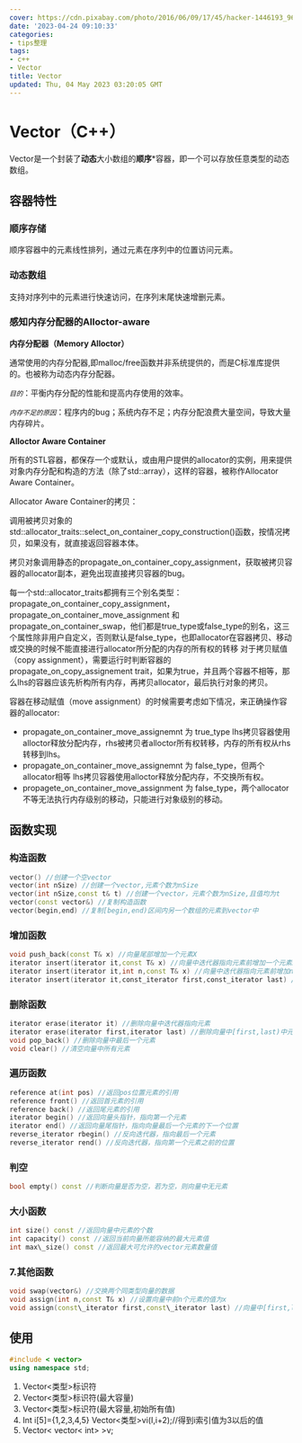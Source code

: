 ```yaml
---
cover: https://cdn.pixabay.com/photo/2016/06/09/17/45/hacker-1446193_960_720.jpg
date: '2023-04-24 09:10:33'
categories:
- tips整理
tags:
- c++
- Vector
title: Vector
updated: Thu, 04 May 2023 03:20:05 GMT
---
```


# Vector（C++）

Vector是一个封装了**动态**大小数组的**顺序***容器，即一个可以存放任意类型的动态数组。

## 容器特性

### 顺序存储

顺序容器中的元素线性排列，通过元素在序列中的位置访问元素。

### 动态数组

支持对序列中的元素进行快速访问，在序列末尾快速增删元素。

### 感知内存分配器的Alloctor-aware

**内存分配器（Memory Alloctor）**

通常使用的内存分配器,即malloc/free函数并非系统提供的，而是C标准库提供的。也被称为动态内存分配器。

*`目的`*：平衡内存分配的性能和提高内存使用的效率。

*`内存不足的原因`*：程序内的bug；系统内存不足；内存分配浪费大量空间，导致大量内存碎片。

**Alloctor Aware Container**

所有的STL容器，都保存一个或默认，或由用户提供的allocator的实例，用来提供对象内存分配和构造的方法（除了std::array），这样的容器，被称作Allocator Aware Container。

Allocator Aware Container的拷贝：

调用被拷贝对象的std::allocator\_traits<TAllocator>::select\_on\_container\_copy\_construction()函数，按情况拷贝，如果没有，就直接返回容器本体。

拷贝对象调用静态的propagate\_on\_container\_copy\_assignment，获取被拷贝容器的allocator副本，避免出现直接拷贝容器的bug。

每一个std::allocator\_traits<Tallocator>都拥有三个别名类型：propagate\_on\_container\_copy\_assignment， propagate\_on\_container\_move\_assignment 和 propagate\_on\_container\_swap，他们都是true\_type或false\_type的别名，这三个属性除非用户自定义，否则默认是false\_type，也即allocator在容器拷贝、移动或交换的时候不能直接进行allocator所分配的内存的所有权的转移
对于拷贝赋值（copy assignment），需要运行时判断容器的propagate\_on\_copy\_assignement trait，如果为true，并且两个容器不相等，那么lhs的容器应该先析构所有内存，再拷贝allocator，最后执行对象的拷贝。

容器在移动赋值（move assignment）的时候需要考虑如下情况，来正确操作容器的allocator:

* propagate\_on\_container\_move\_assignemnt 为 true\_type
  lhs拷贝容器使用alloctor释放分配内存，rhs被拷贝者alloctor所有权转移，内存的所有权从rhs转移到lhs。
* propagate\_on\_container\_move\_assignemnt 为 false\_type，但两个allocator相等
  lhs拷贝容器使用alloctor释放分配内存，不交换所有权。
* propagete\_on\_container\_move\_assignment 为 false\_type，两个allocator
  不等无法执行内存级别的移动，只能进行对象级别的移动。

## 函数实现

### 构造函数

```cpp
vector() //创建一个空vector
vector(int nSize) //创建一个vector,元素个数为nSize
vector(int nSize,const t& t) //创建一个vector，元素个数为nSize,且值均为t
vector(const vector&) //复制构造函数
vector(begin,end) //复制[begin,end)区间内另一个数组的元素到vector中
```

### 增加函数

```cpp
void push_back(const T& x) //向量尾部增加一个元素X
iterator insert(iterator it,const T& x) //向量中迭代器指向元素前增加一个元素x
iterator insert(iterator it,int n,const T& x) //向量中迭代器指向元素前增加n个相同的元素x
iterator insert(iterator it,const_iterator first,const_iterator last) //向量中迭代器指向元素前插入另一个相同类型向量的[first,last)间的数据
```

### 删除函数

```cpp
iterator erase(iterator it) //删除向量中迭代器指向元素
iterator erase(iterator first,iterator last) //删除向量中[first,last)中元素
void pop_back() //删除向量中最后一个元素
void clear() //清空向量中所有元素
```

### 遍历函数

```cpp
reference at(int pos) //返回pos位置元素的引用
reference front() //返回首元素的引用
reference back() //返回尾元素的引用
iterator begin() //返回向量头指针，指向第一个元素
iterator end() //返回向量尾指针，指向向量最后一个元素的下一个位置
reverse_iterator rbegin() //反向迭代器，指向最后一个元素
reverse_iterator rend() //反向迭代器，指向第一个元素之前的位置
```

### 判空

```cpp
bool empty() const //判断向量是否为空，若为空，则向量中无元素
```

### 大小函数

```cpp
int size() const //返回向量中元素的个数
int capacity() const //返回当前向量所能容纳的最大元素值
int max\_size() const //返回最大可允许的vector元素数量值
```

### 7.其他函数

```cpp
void swap(vector&) //交换两个同类型向量的数据
void assign(int n,const T& x) //设置向量中前n个元素的值为x
void assign(const\_iterator first,const\_iterator last) //向量中[first,last)中元素设置成当前向量元素
```

## 使用

```cpp
#include < vector> 
using namespace std;
```

1. Vector<类型>标识符
2. Vector<类型>标识符(最大容量)
3. Vector<类型>标识符(最大容量,初始所有值)
4. Int i[5]={1,2,3,4,5}
   Vector<类型>vi(I,i+2);//得到i索引值为3以后的值
5. Vector< vector< int> >v;
